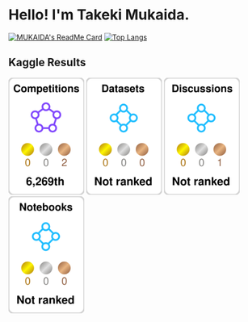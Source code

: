 <!--
**TakekiMukaida/TakekiMukaida** is a ✨ _special_ ✨ repository because its `README.md` (this file) appears on your GitHub profile.

Here are some ideas to get you started:

- 🔭 I’m currently working on ...
- 🌱 I’m currently learning ...<!--
![welcome](https://place-hold.it/200x100/111/17d339/fff.png&text=Welcome!&bold&italic&fontsize=20)
-->

<!--
![welcome](https://place-hold.it/200x100/111/17d339/fff.png&text=Welcome!&bold&italic&fontsize=20)
-->

# Hello!  I'm Takeki Mukaida.
[![MUKAIDA's ReadMe Card](https://github-readme-stats.vercel.app/api?username=TakekiMukaida&custom_title=My%20GitHub%20Stats&show_icons=true&theme=default)](https://github.com/anuraghazra/github-readme-stats) [![Top Langs](https://github-readme-stats.vercel.app/api/top-langs/?username=TakekiMukaida&langs_count=12&layout=compact&theme=default)](https://github.com/anuraghazra/github-readme-stats)

## Kaggle Results
<img src="./kaggle-plates/Competitions/white.svg" width="150" style="display: inline-block;"> <img src="./kaggle-plates/Datasets/white.svg" width="150" style="display: inline-block;"> <img src="./kaggle-plates/Discussions/white.svg" width="150" style="display: inline-block;"> <img src="./kaggle-plates/Notebooks/white.svg" width="150" style="display: inline-block;">
